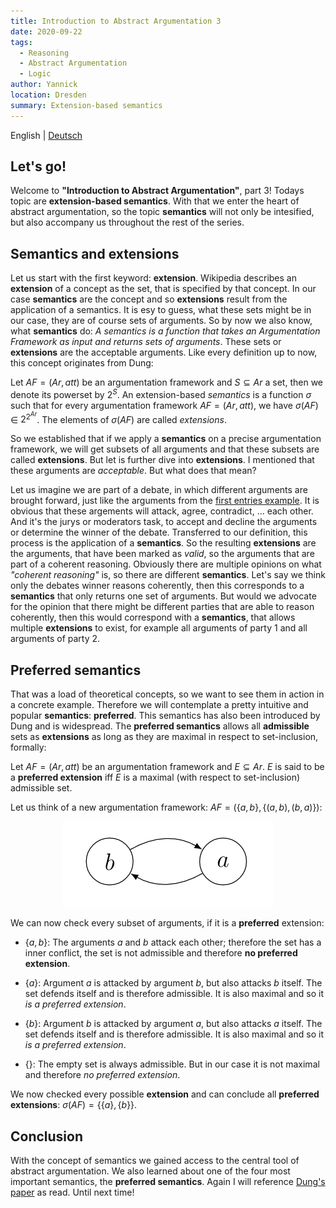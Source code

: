 ```yaml
---
title: Introduction to Abstract Argumentation 3
date: 2020-09-22
tags: 
  - Reasoning
  - Abstract Argumentation
  - Logic
author: Yannick
location: Dresden
summary: Extension-based semantics
---
```


English | [Deutsch](/2020/09/22/itaa3/)

## Let's go!
Welcome to **"Introduction to Abstract Argumentation"**, part 3!
Todays topic are **extension-based semantics**. With that we enter the heart of abstract argumentation, so the topic **semantics** will not only be intesified, but also accompany us throughout the rest of the series.

## Semantics and extensions
Let us start with the first keyword: **extension**. Wikipedia describes an **extension** of a concept as the set, that is specified by that concept. In our case **semantics** are the concept and so **extensions** result from the application of a semantics. It is esy to guess, what these sets might be in our case, they are of course sets of arguments. So by now we also know, what **semantics** do: *A semantics is a function that takes an Argumentation Framework as input and returns sets of arguments*. These sets or **extensions** are the acceptable arguments. Like every definition up to now, this concept originates from Dung:

Let $AF=(Ar, att)$ be an argumentation framework and  $S \subseteq Ar$ a set,
then we denote its powerset by $2^S$.
An extension-based *semantics* is a function $\sigma$ such that for every
argumentation framework $AF = (Ar,att)$, we have $\sigma(AF)$ $\in$ $2^{2^{Ar}}$.
The elements of $\sigma(AF)$ are called *extensions*.

So we established that if we apply a **semantics** on a precise argumentation framework, we will get subsets of all arguments and that these subsets are called **extensions**. But let is further dive into **extensions**. I mentioned that these arguments are *acceptable*. But what does that mean?

Let us imagine we are part of a debate, in which different arguments are brought forward, just like the arguments from the  [first entries example](/en/2020/09/03/itaa1/). It is obvious that these argements will attack, agree, contradict,  ... each other. And it's the jurys or moderators task, to accept and decline the arguments or determine the winner of the debate. Transferred to our definition, this process is the application of a **semantics**. So the resulting **extensions** are the arguments, that have been marked as *valid*, so the arguments that are part of a coherent reasoning. Obviously there are multiple opinions on what *"coherent reasoning"* is, so there are different **semantics**. Let's say we think only the debates winner reasons coherently, then this corresponds to a **semantics** that only returns one set of arguments. But would we advocate for the opinion that there might be different parties that are able to reason coherently, then this would correspond with a **semantics**, that allows multiple **extensions** to exist, for example all arguments of party 1 and all arguments of party 2.

## Preferred semantics
That was a load of theoretical concepts, so we want to see them in action in a concrete example. Therefore we will contemplate a pretty intuitive and popular **semantics**: **preferred**. This semantics has also been introduced by Dung and is widespread. The **preferred semantics** allows all **admissible** sets as **extensions** as long as they are maximal in respect to set-inclusion, formally:

Let $AF = (Ar, att)$ be an argumentation framework and $E \subseteq Ar$. $E$ is said to be a **preferred extension** iff $E$ is a maximal (with respect to set-inclusion) admissible set.

Let us think of a new argumentation framework: $AF = (\lbrace a,b\rbrace,\lbrace(a,b),(b,a)\rbrace)$:

<div style="text-align:center"><img src="../assets/iaat3-1.png" /></div>


We can now check every subset of arguments, if it is a **preferred** extension:

- $\lbrace a,b\rbrace$: The arguments $a$ and $b$ attack each other; therefore the set has a inner conflict, the set is not admissible and therefore **no preferred extension**.

- $\lbrace a\rbrace$: Argument $a$ is attacked by argument $b$, but also attacks $b$ itself. The set defends itself and is therefore admissible. It is also maximal and so it *is a preferred extension*.

- $\lbrace b\rbrace$: Argument $b$ is attacked by argument $a$, but also attacks $a$ itself. The set defends itself and is therefore admissible. It is also maximal and so it *is a preferred extension*.

- $\lbrace\rbrace$: The empty set is always admissible. But in our case it is not maximal and therefore *no preferred extension*.


We now checked every possible **extension** and can conclude all **preferred extensions**: $\sigma(AF) = \lbrace\lbrace a\rbrace,\lbrace b\rbrace\rbrace$.

## Conclusion

With the concept of semantics we gained access to the central tool of abstract argumentation. We also learned about one of the four most important semantics, the **preferred semantics**.
Again I will reference [Dung's paper](https://www.sciencedirect.com/science/article/pii/000437029400041X) as read. Until next time!